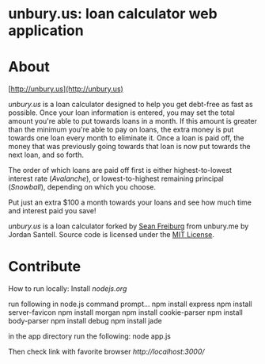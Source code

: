 unbury.us: loan calculator web application
=================================================

# About
[http://unbury.us](http://unbury.us)

*unbury.us* is a loan calculator designed to help you get debt-free as fast as possible. Once your loan information is entered, you may set the total amount you're able to put towards loans in a month. If this amount is greater than the minimum you're able to pay on loans, the extra money is put towards one loan every month to eliminate it. Once a loan is paid off, the money that was previously going towards that loan is now put towards the next loan, and so forth.

The order of which loans are paid off first is either highest-to-lowest interest rate (*Avalanche*), or lowest-to-highest remaining principal (*Snowball*), depending on which you choose.

Put just an extra $100 a month towards your loans and see how much time and interest paid you save!

*unbury.us* is a loan calculator forked by [Sean Freiburg](http://www.seanfreiburg.com) from unbury.me by Jordan Santell. Source code is licensed under the [MIT License](http://opensource.org/licenses/mit-license.php).

# Contribute

How to run locally:
Install *nodejs.org*

run following in node.js command prompt...
npm install express 
npm install server-favicon
npm install morgan
npm install cookie-parser
npm install body-parser
npm install debug
npm install jade

in the app directory run the following:
node app.js

Then check link with favorite browser *http://localhost:3000/*

